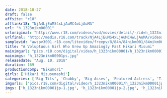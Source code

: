 ```yaml
---
date: 2018-10-27
draft: false
affsite: "r18"
afflinkr18: "NjA4LjEuMS4xLjAuMC4wLjAuMA"
url: "h_1323nikm00001"
urloriginal: "http://www.r18.com/videos/vod/movies/detail/-/id=h_1323nikm00001"
urlfinal: "http://media.r18.com/track/NjA4LjEuMS4xLjAuMC4wLjAuMA/videos/vod/movies/detail/-/id=h_1323nikm00001"
samplevid: "awspv3001.r18.com/litevideo/freepv/8/84n/84nikm001/84nikm001_dmb_w.mp4"
title: "A Voluptuous Girl Who Grew Up Amazingly Fast Hikari Misumi"
mainimgurl: "pics.r18.com/digital/video/h_1323nikm00001/h_1323nikm00001ps.jpg"
mainimgs: "h_1323nikm00001ps.jpg"
releasedate: "Aug. 10, 2018"
duration: 169
productioncomp: "Nikumori"
girls: ['Hikari Mizusumashi']
categories: ['Big Tits', 'Chubby', 'Big Asses', 'Featured Actress', 'Titty Fuck', 'Facial', 'Hi-Def']
imgurls: ['pics.r18.com/digital/video/h_1323nikm00001/h_1323nikm00001jp-1.jpg', 'pics.r18.com/digital/video/h_1323nikm00001/h_1323nikm00001jp-2.jpg', 'pics.r18.com/digital/video/h_1323nikm00001/h_1323nikm00001jp-3.jpg', 'pics.r18.com/digital/video/h_1323nikm00001/h_1323nikm00001jp-4.jpg', 'pics.r18.com/digital/video/h_1323nikm00001/h_1323nikm00001jp-5.jpg', 'pics.r18.com/digital/video/h_1323nikm00001/h_1323nikm00001jp-6.jpg', 'pics.r18.com/digital/video/h_1323nikm00001/h_1323nikm00001jp-7.jpg', 'pics.r18.com/digital/video/h_1323nikm00001/h_1323nikm00001jp-8.jpg', 'pics.r18.com/digital/video/h_1323nikm00001/h_1323nikm00001jp-9.jpg', 'pics.r18.com/digital/video/h_1323nikm00001/h_1323nikm00001jp-10.jpg', 'pics.r18.com/digital/video/h_1323nikm00001/h_1323nikm00001jp-11.jpg', 'pics.r18.com/digital/video/h_1323nikm00001/h_1323nikm00001jp-12.jpg', 'pics.r18.com/digital/video/h_1323nikm00001/h_1323nikm00001jp-13.jpg', 'pics.r18.com/digital/video/h_1323nikm00001/h_1323nikm00001jp-14.jpg', 'pics.r18.com/digital/video/h_1323nikm00001/h_1323nikm00001jp-15.jpg', 'pics.r18.com/digital/video/h_1323nikm00001/h_1323nikm00001jp-16.jpg', 'pics.r18.com/digital/video/h_1323nikm00001/h_1323nikm00001jp-17.jpg', 'pics.r18.com/digital/video/h_1323nikm00001/h_1323nikm00001jp-18.jpg', 'pics.r18.com/digital/video/h_1323nikm00001/h_1323nikm00001jp-19.jpg', 'pics.r18.com/digital/video/h_1323nikm00001/h_1323nikm00001jp-20.jpg']
imgs: ['h_1323nikm00001jp-1.jpg', 'h_1323nikm00001jp-2.jpg', 'h_1323nikm00001jp-3.jpg', 'h_1323nikm00001jp-4.jpg', 'h_1323nikm00001jp-5.jpg', 'h_1323nikm00001jp-6.jpg', 'h_1323nikm00001jp-7.jpg', 'h_1323nikm00001jp-8.jpg', 'h_1323nikm00001jp-9.jpg', 'h_1323nikm00001jp-10.jpg', 'h_1323nikm00001jp-11.jpg', 'h_1323nikm00001jp-12.jpg', 'h_1323nikm00001jp-13.jpg', 'h_1323nikm00001jp-14.jpg', 'h_1323nikm00001jp-15.jpg', 'h_1323nikm00001jp-16.jpg', 'h_1323nikm00001jp-17.jpg', 'h_1323nikm00001jp-18.jpg', 'h_1323nikm00001jp-19.jpg', 'h_1323nikm00001jp-20.jpg']
---
```

